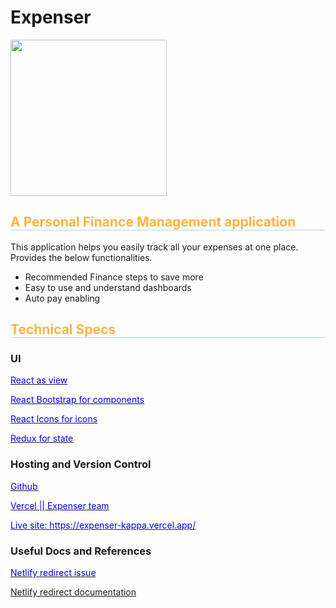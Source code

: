 <h1>Expenser</h1>

<img src="https://upload.wikimedia.org/wikipedia/commons/thumb/f/f3/Emblem-money.svg/1024px-Emblem-money.svg.png" width="250px" height="250px">

<h2 style="color: #FFB344; border-bottom: 1px solid lightblue">A Personal Finance Management application</h2>
<p>This application helps you easily track all your expenses at one place. Provides the below functionalities.</p>

<ul>
<li>Recommended Finance steps to save more</li>
<li>Easy to use and understand dashboards</li>
<li>Auto pay enabling</li>
</ul>


<h2 style="color: #FFB344; border-bottom: 1px solid lightblue">Technical Specs</h2>
<h3>UI</h3>
<a href="https://reactjs.org/"><p style="color: blue">React as view</p><a/>
<a href="https://react-bootstrap.github.io/components/alerts/"><p style="color: blue">React Bootstrap for components</p><a/>
<a href="https://www.npmjs.com/package/react-icons"><p style="color: blue">React Icons for icons</p></a>
<a href="https://redux.js.org/"><p style="color: blue">Redux for state</p></a>


<h3>Hosting and Version Control</h3>
<a href="https://github.com/ChaitanyaVSH/expenser"><p style="color: blue">Github</p></a>
<a href="https://vercel.com/expenser/expenser"><p style="color: blue">Vercel || Expenser team</p></a>
<a href="https://expenser-kappa.vercel.app/"><p style="color: blue">Live site: https://expenser-kappa.vercel.app/</p></a>

<h3>Useful Docs and References</h3>
<a href="https://stackoverflow.com/questions/58065603/netlify-renders-404-on-page-refresh-using-react-and-react-router"><p style="color: blue">Netlify redirect issue</p></a>

<a href="https://docs.netlify.com/routing/redirects/"><p style="color: blue">Netlify redirect documentation</p></a>



